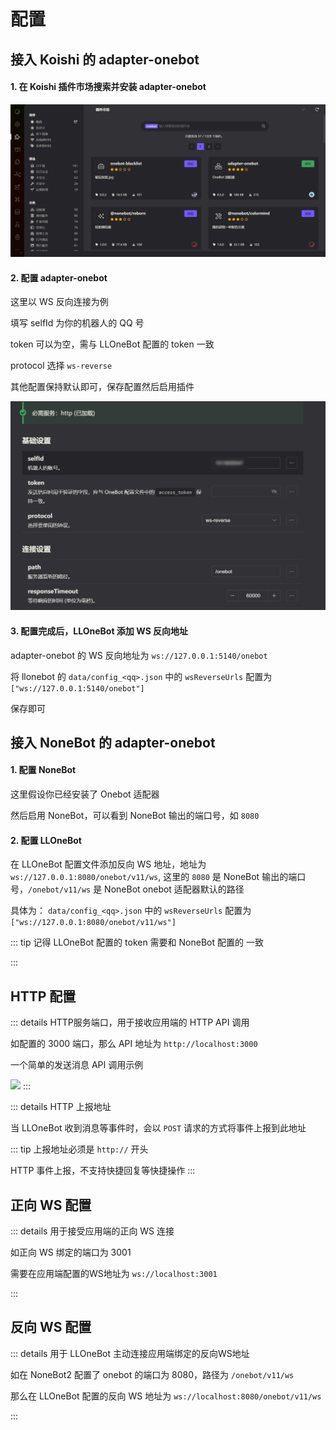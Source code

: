 # 配置

## 接入 Koishi 的 adapter-onebot

#### 1. 在 Koishi 插件市场搜索并安装 adapter-onebot

![](../asset/img/configuration/koishi-install-onebot.png)

#### 2. 配置 adapter-onebot

这里以 WS 反向连接为例

填写 selfId 为你的机器人的 QQ 号

token 可以为空，需与 LLOneBot 配置的 token 一致

protocol 选择 `ws-reverse`

其他配置保持默认即可，保存配置然后启用插件

![](../asset/img/configuration/koishi-onebot-setting.png)

#### 3. 配置完成后，LLOneBot 添加 WS 反向地址

adapter-onebot 的 WS 反向地址为 `ws://127.0.0.1:5140/onebot`

将 llonebot 的 `data/config_<qq>.json` 中的 `wsReverseUrls` 配置为 `["ws://127.0.0.1:5140/onebot"]`

保存即可

## 接入 NoneBot 的 adapter-onebot

#### 1. 配置 NoneBot

这里假设你已经安装了 Onebot 适配器

然后启用 NoneBot，可以看到 NoneBot 输出的端口号，如 `8080`

#### 2. 配置 LLOneBot

在 LLOneBot 配置文件添加反向 WS 地址，地址为 `ws://127.0.0.1:8080/onebot/v11/ws`, 这里的 `8080` 是 NoneBot 输出的端口号，`/onebot/v11/ws` 是 NoneBot onebot 适配器默认的路径

具体为： `data/config_<qq>.json` 中的 `wsReverseUrls` 配置为 `["ws://127.0.0.1:8080/onebot/v11/ws"]`

::: tip
记得 LLOneBot 配置的 token 需要和 NoneBot 配置的 一致

:::

## HTTP 配置

::: details HTTP服务端口，用于接收应用端的 HTTP API 调用

如配置的 3000 端口，那么 API 地址为 `http://localhost:3000`

一个简单的发送消息 API 调用示例

![](https://github.com/LLOneBot/LLOneBot/raw/main/doc/image/example.jpg)
:::

::: details HTTP 上报地址

当 LLOneBot 收到消息等事件时，会以 `POST` 请求的方式将事件上报到此地址

::: tip
上报地址必须是 `http://` 开头

HTTP 事件上报，不支持快捷回复等快捷操作
:::


## 正向 WS 配置
::: details 用于接受应用端的正向 WS 连接

如正向 WS 绑定的端口为 3001

需要在应用端配置的WS地址为 `ws://localhost:3001`

::: 

## 反向 WS 配置
::: details 用于 LLOneBot 主动连接应用端绑定的反向WS地址

如在 NoneBot2 配置了 onebot 的端口为 8080，路径为 `/onebot/v11/ws`

那么在 LLOneBot 配置的反向 WS 地址为 `ws://localhost:8080/onebot/v11/ws`

::: 
